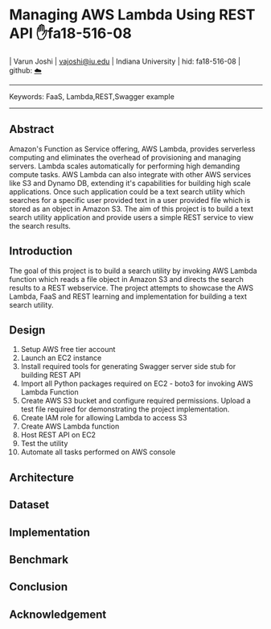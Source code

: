 # Managing AWS Lambda Using REST API :hand:fa18-516-08

| Varun Joshi | vajoshi@iu.edu | Indiana University | hid: fa18-516-08 | github:
[:cloud:](https://github.com/cloudmesh-community/fa18-516-08/blob/master/project-paper/report.md)

---

Keywords: FaaS, Lambda,REST,Swagger example

---

## Abstract

Amazon's Function as Service offering, AWS Lambda, provides serverless computing and eliminates the overhead of provisioning and managing servers. Lambda scales automatically for performing high demanding compute tasks.
AWS Lambda can also integrate with other AWS services like S3 and Dynamo DB, extending it's capabilities for building high scale applications. Once such application could be a text search utility which searches for a specific user provided text  in a user provided file which is stored as an object in Amazon S3. The aim of this project is to build a text search utility application and provide users a simple REST service to view the search results.

## Introduction

The goal of this project is to build a search utility by invoking AWS Lambda function which reads a file object in Amazon S3 and directs the search results to a REST webservice. The project attempts to showcase the AWS Lambda, FaaS and REST learning and implementation for building a text search utility.

## Design

1. Setup AWS free tier account
2. Launch an EC2 instance
3. Install required tools for generating Swagger server side stub for building REST API
4. Import all Python packages required on EC2 - boto3 for invoking AWS Lambda Function
5. Create AWS S3 bucket and configure required permissions. Upload a test file required for demonstrating the project implementation.
6. Create IAM role for allowing Lambda to access S3
6. Create AWS Lambda function
7. Host REST API on EC2
8. Test the utility
9. Automate all tasks performed on AWS console


## Architecture

## Dataset

## Implementation

## Benchmark

## Conclusion

## Acknowledgement
